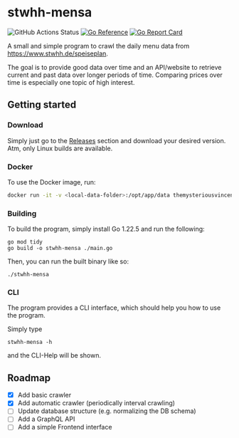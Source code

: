 # stwhh-mensa

![GitHub Actions Status](https://github.com/pixlcrashr/stwhh-mensa/actions/workflows/build.yaml/badge.svg?branch=main)
[![Go Reference](https://pkg.go.dev/badge/github.com/pixlcrashr/stwhh-mensa.svg)](https://pkg.go.dev/github.com/pixlcrashr/stwhh-mensa)
[![Go Report Card](https://goreportcard.com/badge/github.com/pixlcrashr/stwhh-mensa)](https://goreportcard.com/report/github.com/pixlcrashr/stwhh-mensa)

A small and simple program to crawl the daily menu data from https://www.stwhh.de/speiseplan.

The goal is to provide good data over time and an API/website to retrieve current and past data over longer periods of time. Comparing prices over time is especially one topic of high interest.

## Getting started

### Download

Simply just go to the [Releases](https://github.com/pixlcrashr/stwhh-mensa/releases) section and download your desired version. Atm, only Linux builds are available.

### Docker

To use the Docker image, run:

```sh
docker run -it -v <local-data-folder>:/opt/app/data themysteriousvincent/stwhh-mensa:latest crawler --db-path /opt/app/data/db.sqlite
```

### Building

To build the program, simply install Go 1.22.5 and run the following:

```shell
go mod tidy
go build -o stwhh-mensa ./main.go
```

Then, you can run the built binary like so:

```shell
./stwhh-mensa
```

### CLI

The program provides a CLI interface, which should help you how to use the program.

Simply type

```shell
stwhh-mensa -h
```

and the CLI-Help will be shown.


## Roadmap

- [x] Add basic crawler
- [x] Add automatic crawler (periodically interval crawling)
- [ ] Update database structure (e.g. normalizing the DB schema)
- [ ] Add a GraphQL API
- [ ] Add a simple Frontend interface
